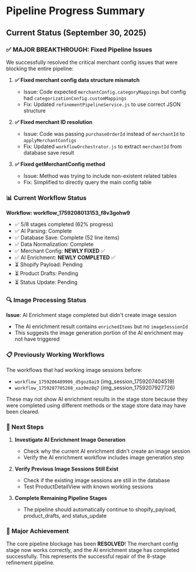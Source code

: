 # Pipeline Progress Summary

## Current Status (September 30, 2025)

### ✅ **MAJOR BREAKTHROUGH**: Fixed Pipeline Issues

We successfully resolved the critical merchant config issues that were blocking the entire pipeline:

1. **✅ Fixed merchant config data structure mismatch**
   - Issue: Code expected `merchantConfig.categoryMappings` but config had `categorizationConfig.customMappings`
   - Fix: Updated `refinementPipelineService.js` to use correct JSON structure

2. **✅ Fixed merchant ID resolution**
   - Issue: Code was passing `purchaseOrderId` instead of `merchantId` to `applyMerchantConfigs`
   - Fix: Updated `workflowOrchestrator.js` to extract `merchantId` from database save result

3. **✅ Fixed getMerchantConfig method**
   - Issue: Method was trying to include non-existent related tables
   - Fix: Simplified to directly query the main config table

### 📊 Current Workflow Status

**Workflow: workflow_1759208013153_f8v3gohw9**
- ✅ 5/8 stages completed (62% progress)
- ✅ AI Parsing: Complete
- ✅ Database Save: Complete (52 line items)
- ✅ Data Normalization: Complete 
- ✅ Merchant Config: **NEWLY FIXED** ✅
- ✅ AI Enrichment: **NEWLY COMPLETED** ✅
- ⏳ Shopify Payload: Pending
- ⏳ Product Drafts: Pending  
- ⏳ Status Update: Pending

### 🔍 Image Processing Status

**Issue**: AI Enrichment stage completed but didn't create image session
- The AI enrichment result contains `enrichedItems` but no `imageSessionId`
- This suggests the image generation portion of the AI enrichment may not have triggered

### 📋 Previously Working Workflows

The workflows that had working image sessions before:
- `workflow_1759206489906_d5goz8ai9` (img_session_1759207404519)
- `workflow_1759207705208_xaz0mz8q7` (img_session_1759207927726)

These may not show AI enrichment results in the stage store because they were completed using different methods or the stage store data may have been cleared.

### 🎯 Next Steps

1. **Investigate AI Enrichment Image Generation**
   - Check why the current AI enrichment didn't create an image session
   - Verify the AI enrichment workflow includes image generation step

2. **Verify Previous Image Sessions Still Exist**
   - Check if the existing image sessions are still in the database
   - Test ProductDetailView with known working sessions

3. **Complete Remaining Pipeline Stages**
   - The pipeline should automatically continue to shopify_payload, product_drafts, and status_update

### 🚀 Major Achievement

The core pipeline blockage has been **RESOLVED**! The merchant config stage now works correctly, and the AI enrichment stage has completed successfully. This represents the successful repair of the 8-stage refinement pipeline.
